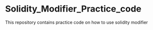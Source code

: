 # Solidity_Modifier_Practice_code
This repository contains practice code on how to use solidity modifier

